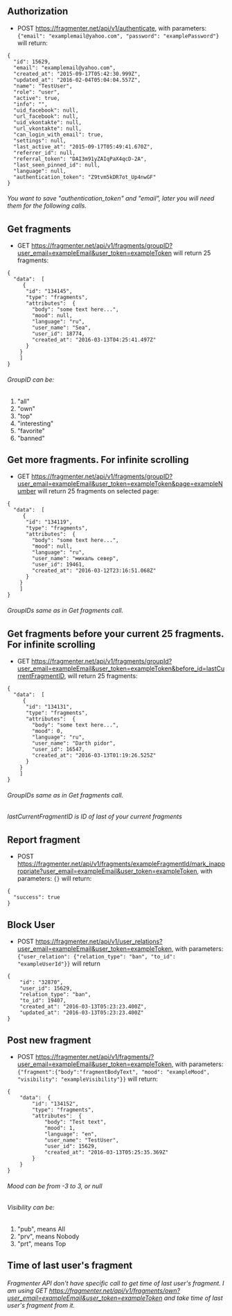 ## Authorization 

* POST https://fragmenter.net/api/v1/authenticate, with parameters: `{"email": "examplemail@yahoo.com", "password": "examplePassword"}` will return:


```
{
  "id": 15629,
  "email": "examplemail@yahoo.com",
  "created_at": "2015-09-17T05:42:30.999Z",
  "updated_at": "2016-02-04T05:04:04.557Z",
  "name": "TestUser",
  "role": "user",
  "active": true,
  "info": "",
  "uid_facebook": null,
  "url_facebook": null,
  "uid_vkontakte": null,
  "url_vkontakte": null,
  "can_login_with_email": true,
  "settings": null,
  "last_active_at": "2015-09-17T05:49:41.670Z",
  "referrer_id": null,
  "referral_token": "DAI3m91yZAIqPaX4qcD-2A",
  "last_seen_pinned_id": null,
  "language": null,
  "authentication_token": "Z9tvm5kDR7ot_Up4nwGF"
}
```

###### You want to save "authentication_token" and "email", later you will need them for the following calls.



## Get fragments

* GET https://fragmenter.net/api/v1/fragments/groupID?user_email=exampleEmail&user_token=exampleToken will return 25 fragments:


```
{
  "data":  [
     {
      "id": "134145",
      "type": "fragments",
      "attributes":  {
        "body": "some text here...",
        "mood": null,
        "language": "ru",
        "user_name": "Sea",
        "user_id": 18774,
        "created_at": "2016-03-13T04:25:41.497Z"
      }
    }
    ]
}   
``` 

###### GroupID can be:
1. "all"
2. "own"
3. "top"
4. "interesting"
5. "favorite"
6. "banned"



## Get more fragments. For infinite scrolling

* GET https://fragmenter.net/api/v1/fragments/groupID?user_email=exampleEmail&user_token=exampleToken&page=exampleNumber will return 25 fragments on selected page:


```
{
  "data":  [
     {
      "id": "134119",
      "type": "fragments",
      "attributes":  {
        "body": "some text here...",
        "mood": null,
        "language": "ru",
        "user_name": "михаль север",
        "user_id": 19461,
        "created_at": "2016-03-12T23:16:51.068Z"
      }
    }
	]
}
``` 

###### GroupIDs same as in Get fragments call.



## Get fragments before your current 25 fragments. For infinite scrolling

* GET https://fragmenter.net/api/v1/fragments/groupId?user_email=exampleEmail&user_token=exampleToken&before_id=lastCurrentFragmentID, will return 25 fragments:

```
{
  "data":  [
     {
      "id": "134131",
      "type": "fragments",
      "attributes":  {
        "body": "some text here...",
        "mood": 0,
        "language": "ru",
        "user_name": "Darth pidor",
        "user_id": 16547,
        "created_at": "2016-03-13T01:19:26.525Z"
      }
    }
	]
}
``` 

###### GroupIDs same as in Get fragments call.
###### lastCurrentFragmentID is ID of last of your current fragments



## Report fragment 

* POST https://fragmenter.net/api/v1/fragments/exampleFragmentId/mark_inappropriate?user_email=exampleEmail&user_token=exampleToken, with parameters: `{}` will return:


```
{
  "success": true
}
``` 


## Block User

* POST https://fragmenter.net/api/v1/user_relations?user_email=exampleEmail&user_token=exampleToken, with parameters: `{"user_relation": {"relation_type": "ban", "to_id": "exampleUserId"}}` will return


```
{
    "id": "32870",
	"user_id": 15629,
    "relation_type": "ban",
    "to_id": 19407,
    "created_at": "2016-03-13T05:23:23.400Z",
    "updated_at": "2016-03-13T05:23:23.400Z"
}
``` 



## Post new fragment

* POST https://fragmenter.net/api/v1/fragments/?user_email=exampleEmail&user_token=exampleToken, with parameters:  `{"fragment":{"body":"fragmentBodyText", "mood": "exampleMood", "visibility": "exampleVisibility"}}` will return:

```
{
    "data":  {
    	"id": "134152",
        "type": "fragments",
        "attributes":  {
            "body": "Test text",
        	"mood": 1,
            "language": "en",
            "user_name": "TestUser",
            "user_id": 15629,
            "created_at": "2016-03-13T05:25:35.369Z"
        }
    }
}
``` 

###### Mood can be from -3 to 3, or null

###### Visibility can be:

1. "pub", means All
2. "prv", means Nobody
3. "prt", means Top



## Time of last user's fragment

###### Fragmenter API don't have specific call to get time of last user's fragment. I am using GET https://fragmenter.net/api/v1/fragments/own?user_email=exampleEmail&user_token=exampleToken and take time of last user's fragment from it.





